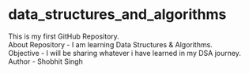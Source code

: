 # data_structures_and_algorithms
This is my first GitHub Repository.
<br>
About Repository - I am learning Data Structures & Algorithms.
<br>
Objective - I will be sharing whatever i have learned in my DSA journey.
<br>
Author - Shobhit Singh

